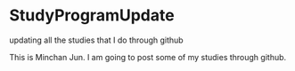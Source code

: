 # StudyProgramUpdate
updating all the studies that I do through github 

This is Minchan Jun. I am going to post some of my studies through github.
